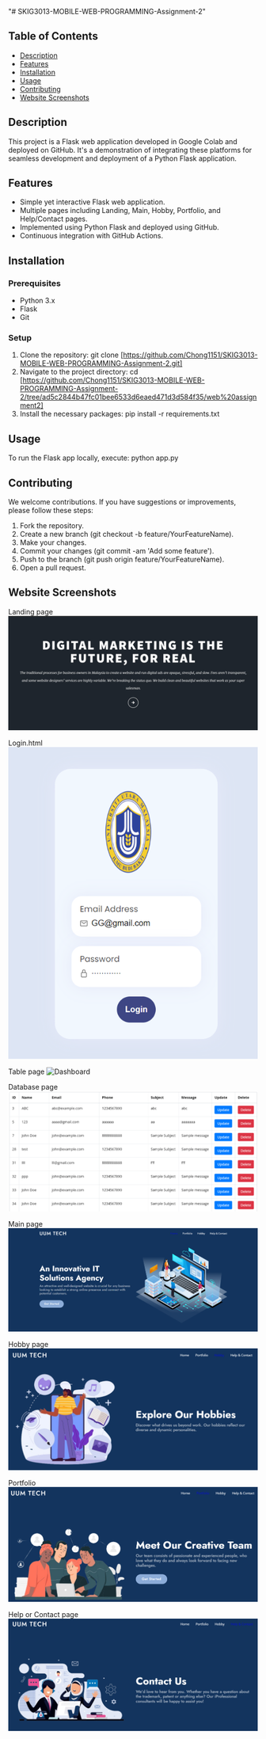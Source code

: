 "# SKIG3013-MOBILE-WEB-PROGRAMMING-Assignment-2" 
## Table of Contents
- [Description](#description)
- [Features](#features)
- [Installation](#installation)
- [Usage](#usage)
- [Contributing](#contributing)
- [Website Screenshots](#website-screenshots)


## Description
This project is a Flask web application developed in Google Colab and deployed on GitHub. It's a demonstration of integrating these platforms for seamless development and deployment of a Python Flask application.

## Features
- Simple yet interactive Flask web application.
- Multiple pages including Landing, Main, Hobby, Portfolio, and Help/Contact pages.
- Implemented using Python Flask and deployed using GitHub.
- Continuous integration with GitHub Actions.

## Installation

### Prerequisites
- Python 3.x
- Flask
- Git

### Setup
1. Clone the repository: git clone [https://github.com/Chong1151/SKIG3013-MOBILE-WEB-PROGRAMMING-Assignment-2.git]
2. Navigate to the project directory: cd [https://github.com/Chong1151/SKIG3013-MOBILE-WEB-PROGRAMMING-Assignment-2/tree/ad5c2844b47fc01bee6533d6eaed471d3d584f35/web%20assignment2]
3. Install the necessary packages: pip install -r requirements.txt
   
## Usage
To run the Flask app locally, execute: python app.py

## Contributing
We welcome contributions. If you have suggestions or improvements, please follow these
steps:

1. Fork the repository.
2. Create a new branch (git checkout -b feature/YourFeatureName).
3. Make your changes.
4. Commit your changes (git commit -am 'Add some feature').
5. Push to the branch (git push origin feature/YourFeatureName).
6. Open a pull request.

## Website Screenshots
Landing page
![Landing](https://github.com/Chong1151/SKIG3013-MOBILE-WEB-PROGRAMMING-Assignment-2/blob/main/website%20screenshots/Landing.jpg)

Login.html
![Login](https://github.com/Chong1151/SKIG3013-MOBILE-WEB-PROGRAMMING-Assignment-2/blob/main/website%20screenshots/login.png)

Table page
![Dashboard]([https://github.com/Chong1151/SKIG3013-MOBILE-WEB-PROGRAMMING-Assignment-2/blob/main/website%20screenshots/dashboard.png)

Database page
![Database](https://github.com/Chong1151/SKIG3013-MOBILE-WEB-PROGRAMMING-Assignment-2/blob/main/website%20screenshots/database.png)

Main page
![Home](https://github.com/Chong1151/SKIG3013-MOBILE-WEB-PROGRAMMING-Assignment-2/blob/main/website%20screenshots/home.png)

Hobby page
![Hobby](https://github.com/Chong1151/SKIG3013-MOBILE-WEB-PROGRAMMING-Assignment-2/blob/main/website%20screenshots/hobby.png)

Portfolio
![Portfolio](https://github.com/Chong1151/SKIG3013-MOBILE-WEB-PROGRAMMING-Assignment-2/blob/main/website%20screenshots/portfolio.png)

Help or Contact page
![Contact](https://github.com/Chong1151/SKIG3013-MOBILE-WEB-PROGRAMMING-Assignment-2/blob/main/website%20screenshots/contact.png)
